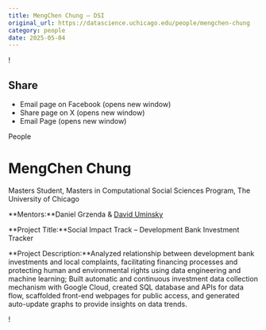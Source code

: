 ```yaml
---
title: MengChen Chung – DSI
original_url: https://datascience.uchicago.edu/people/mengchen-chung
category: people
date: 2025-05-04
---
```


<!-- Table-like structure detected -->

!

## Share

* Email page on Facebook (opens new window)
* Share page on X (opens new window)
* Email Page (opens new window)

<!-- Table-like structure detected -->

People

# MengChen Chung

Masters Student, Masters in Computational Social Sciences Program, The University of Chicago

**Mentors:**Daniel Grzenda & [David Uminsky](https://computerscience.uchicago.edu/people/profile/david-uminsky/)

**Project Title:**Social Impact Track – Development Bank Investment Tracker

**Project Description:**Analyzed relationship between development bank investments and local complaints, facilitating financing processes and protecting human and environmental rights using data engineering and machine learning; Built automatic and continuous investment data collection mechanism with Google Cloud, created SQL database and APIs for data flow, scaffolded front-end webpages for public access, and generated auto-update graphs to provide insights on data trends.

!